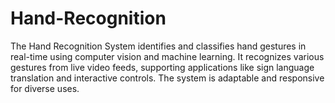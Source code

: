 # Hand-Recognition
The Hand Recognition System identifies and classifies hand gestures in real-time using computer vision and machine learning. It recognizes various gestures from live video feeds, supporting applications like sign language translation and interactive controls. The system is adaptable and responsive for diverse uses.
